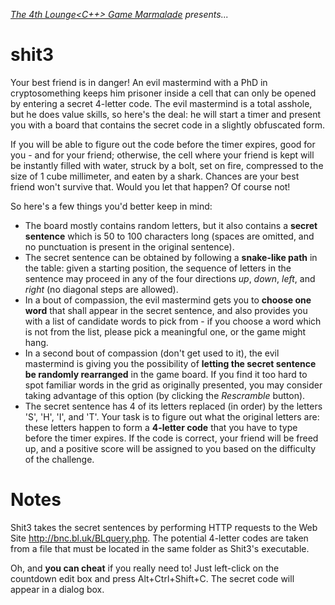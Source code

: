*[The 4th Lounge<C++> Game Marmalade](http://chat.stackoverflow.com/rooms/73528/lounge-game-marmalade) presents...*

# shit3

Your best friend is in danger! An evil mastermind with a PhD in cryptosomething keeps him prisoner inside a cell that can only be opened by entering a secret 4-letter code. The evil mastermind is a total asshole, but he does value skills, so here's the deal: he will start a timer and present you with a board that contains the secret code in a slightly obfuscated form. 

If you will be able to figure out the code before the timer expires, good for you - and for your friend; otherwise, the cell where your friend is kept will be instantly filled with water, struck by a bolt, set on fire, compressed to the size of 1 cube millimeter, and eaten by a shark. Chances are your best friend won't survive that. Would you let that happen? Of course not!

So here's a few things you'd better keep in mind:

- The board mostly contains random letters, but it also contains a **secret sentence** which is 50 to 100 characters long (spaces are omitted, and no punctuation is present in the original sentence). 
- The secret sentence can be obtained by following a **snake-like path** in the table: given a starting position, the sequence of letters in the sentence may proceed in any of the four directions *up*, *down*, *left*, and *right* (no diagonal steps are allowed).
- In a bout of compassion, the evil mastermind gets you to **choose one word** that shall appear in the secret sentence, and also provides you with a list of candidate words to pick from - if you choose a word which is not from the list, please pick a meaningful one, or the game might hang.
- In a second bout of compassion (don't get used to it), the evil mastermind is giving you the possibility of **letting the secret sentence be randomly rearranged** in the game board. If you find it too hard to spot familiar words in the grid as originally presented, you may consider taking advantage of this option (by clicking the *Rescramble* button). 
- The secret sentence has 4 of its letters replaced (in order) by the letters 'S', 'H', 'I', and 'T'. Your task is to figure out what the original letters are: these letters happen to form a **4-letter code** that you have to type before the timer expires. If the code is correct, your friend will be freed up, and a positive score will be assigned to you based on the difficulty of the challenge. 

# Notes

Shit3 takes the secret sentences by performing HTTP requests to the Web Site http://bnc.bl.uk/BLquery.php. The potential 4-letter codes are taken from a file that must be located in the same folder as Shit3's executable.

Oh, and **you can cheat** if you really need to! Just left-click on the countdown edit box and press Alt+Ctrl+Shift+C. The secret code will appear in a dialog box.
